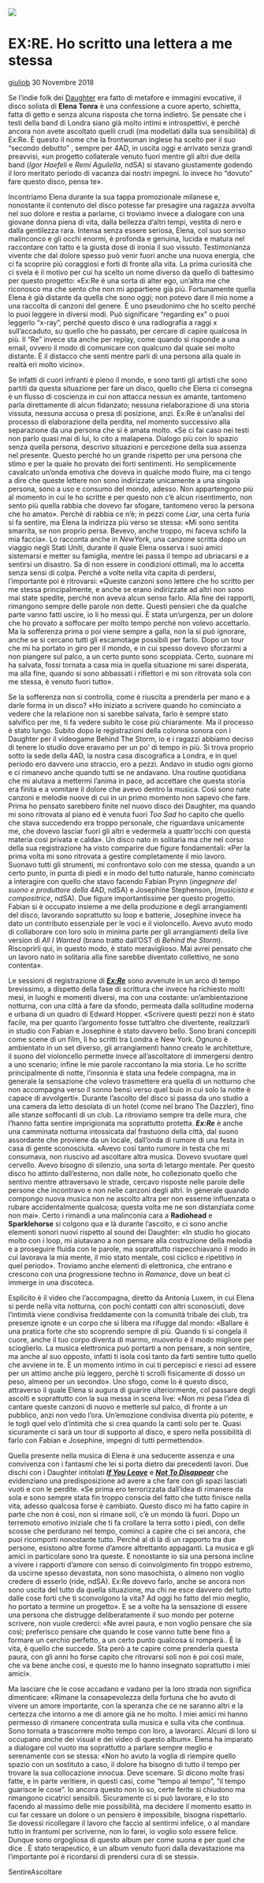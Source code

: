 <img src="/Images/Marika Kochiashvili/EX_RE_by_Marika_Kochiashvili.jpg">

# EX:RE. Ho scritto una lettera a me stessa

[giuliob](https://www.sentireascoltare.com/author/giuliob/) 30 Novembre 2018



Se l’indie folk dei [Daughter](https://sentireascoltare.com/artisti/daughter/) era fatto di metafore e immagini evocative, il disco solista di **Elena Tonra** è una confessione a cuore aperto, schietta, fatta di getto e senza alcuna risposta che torna indietro. Se pensate che i testi della band di Londra siano già molto intimi e introspettivi, è perché ancora non avete ascoltato quelli crudi (ma modellati dalla sua sensibilità) di Ex:Re. È questo il nome che la frontwoman inglese ha scelto per il suo “secondo debutto” , sempre per 4AD, in uscita oggi e arrivato senza grandi preavvisi, «un progetto collaterale venuto fuori mentre gli altri due della band (*Igor Haefeli* e *Remi Aguilella*, ndSA) si stavano giustamente godendo il loro meritato periodo di vacanza dai nostri impegni. Io invece ho “dovuto” fare questo disco, pensa te».

Incontriamo Elena durante la sua tappa promozionale milanese e, nonostante il contenuto del disco potesse far presagire una ragazza avvolta nel suo dolore e restia a parlarne, ci troviamo invece a dialogare con una giovane donna piena di vita, dalla bellezza d’altri tempi, vestita di nero e dalla gentilezza rara. Intensa senza essere seriosa, Elena, col suo sorriso malinconco e gli occhi enormi, è profonda e genuina, lucida e matura nel raccontare con tatto e la giusta dose di ironia il suo vissuto. Testimonianza vivente che dal dolore spesso può venir fuori anche una nuova energia, che ci fa scoprire più coraggiosi e forti di fronte alla vita. La prima curiosità che ci svela è il motivo per cui ha scelto un nome diverso da quello di battesimo per questo progetto: «Ex:Re è una sorta di alter ego, un’altra me che riconosco ma che sento che non mi appartiene già più. Fortunamente quella Elena è già distante da quella che sono oggi; non potevo dare il mio nome a una raccolta di canzoni del genere. È uno pseudonimo che ho scelto perché lo puoi leggere in diversi modi. Può significare “regarding ex” o puoi leggerlo “x-ray”, perché questo disco è una radiografia a raggi x sull’accaduto, su quello che ho passato, per cercare di capire qualcosa in più. Il “Re” invece sta anche per replay, come quando si risponde a una email, ovvero il modo di comunicare con qualcuno dal quale sei molto distante. È il distacco che senti mentre parli di una persona alla quale in realtà eri molto vicino».

Se infatti di cuori infranti è pieno il mondo, e sono tanti gli artisti che sono partiti da questa situazione per fare un disco, quello che Elena ci consegna è un flusso di coscienza in cui non attacca nessun ex amante, tantomeno parla direttamente di alcun fidanzato; nessuna rielaborazione di una storia vissuta, nessuna accusa o presa di posizione, anzi. Ex:Re è un’analisi del processo di elaborazione della perdita, nel momento successivo alla separazione da una persona che si è amata molto. «Se ci fai caso nei testi non parlo quasi mai di lui, lo cito a malapena. Dialogo più con lo spazio senza quella persona, descrivo situazioni e percezione della sua assenza nel presente. Questo perchè ho un grande rispetto per una persona che stimo e per la quale ho provato dei forti sentimenti. Ho semplicemente cavalcato un’onda emotiva che doveva in qualche modo fluire, ma ci tengo a dire che queste lettere non sono indirizzate unicamente a una singola persona, sono a uso e consumo del mondo, adesso. Non appartengono più al momento in cui le ho scritte e per questo non c’è alcun risentimento, non sento più quella rabbia che dovevo far sfogare, tantomeno verso la persona che ho amato». Perchè di rabbia ce n’è; in pezzi come *Liar*, una certa furia si fa sentire, ma Elena la indirizza più verso se stessa: «Mi sono sentita smarrita, se non proprio persa. Bevevo, anche troppo, mi faceva schifo la mia faccia». Lo racconta anche in *NewYork*, una canzone scritta dopo un viaggio negli Stati Uniti, durante il quale Elena osserva i suoi amici sistemarsi e metter su famiglia, mentre lei passa il tempo ad ubriacarsi e a sentirsi un disastro. Sa di non essere in condizioni ottimali, ma lo accetta senza sensi di colpa. Perché a volte nella vita capita di perdersi, l’importante poi è ritrovarsi: «Queste canzoni sono lettere che ho scritto per me stessa principalmente, e anche se erano indirizzate ad altri non sono mai state spedite, perché non aveva alcun senso farlo. Alla fine dei rapporti, rimangono sempre delle parole non dette. Questi pensieri che da qualche parte vanno fatti uscire, io li ho messi qui. È stata un’urgenza, per un dolore che ho provato a soffocare per molto tempo perché non volevo accettarlo. Ma la sofferenza prima o poi viene sempre a galla, non la si può ignorare, anche se si cercano tutti gli escamotage possibili per farlo. Dopo un tour che mi ha portato in giro per il mondo, e in cui spesso dovevo sforzarmi a non piangere sul palco, a un certo punto sono scoppiata. Certo, suonare mi ha salvata, fossi tornata a casa mia in quella situazione mi sarei disperata, ma alla fine, quando si sono abbassati i riflettori e mi son ritrovata sola con me stessa, è venuto fuori tutto».

Se la sofferenza non si controlla, come è riuscita a prenderla per mano e a darle forma in un disco? «Ho iniziato a scrivere quando ho cominciato a vedere che la relazione non si sarebbe salvata, farlo è sempre stato salvifico per me, ti fa vedere subito le cose più chiaramente. Ma il processo è stato lungo. Subito dopo le registrazioni della colonna sonora con i Daughter per il videogame Behind The Storm, io e i ragazzi abbiamo deciso di tenere lo studio dove eravamo per un po’ di tempo in più. Si trova proprio sotto la sede della 4AD, la nostra casa discografica a Londra, e in quel periodo ero davvero uno straccio, ero a pezzi. Andavo in studio ogni giorno e ci rimanevo anche quando tutti se ne andavano. Una routine quotidiana che mi aiutava a mettermi l’anima in pace, ad accettare che questa storia era finita e a vomitare il dolore che avevo dentro la musica. Così sono nate canzoni e melodie nuove di cui in un primo momento non sapevo che fare. Prima ho pensato sarebbero finite nel nuovo disco dei Daughter, ma quando mi sono ritrovata al piano ed è venuta fuori *Too Sad* ho capito che quello che stava succedendo era troppo personale, che riguardava unicamente me, che dovevo lasciar fuori gli altri e vedermela a quattr’occhi con questa materia così privata e calda». Un disco nato in solitaria ma che nel corso della sua registrazione ha visto comparire due figure fondamentali: «Per la prima volta mi sono ritrovata a gestire completamente il mio lavoro. Suonavo tutti gli strumenti, mi confrontavo solo con me stessa, quando a un certo punto, in punta di piedi e in modo del tutto naturale, hanno cominciato a interagire con quello che stavo facendo Fabian Prynn (*ingegnere del suono e produttore della* 4AD, ndSA) e Josephine Stephenson, (*musicista e compositrice*, ndSA). Due figure importantissime per questo progetto. Fabian si è occupato insieme a me della produzione e degli arrangiamenti del disco, lavorando soprattutto su loop e batterie, Josephine invece ha dato un contributo essenziale per le voci e il violoncello. Avevo avuto modo di collaborare con loro solo in minima parte per gli arrangiamenti della live version di *All I Wanted* (brano tratto dall’OST di *Behind the Storm*). Riscoprirli qui, in questo modo, è stato meraviglioso. Mai avrei pensato che un lavoro nato in solitaria alla fine sarebbe diventato collettivo, ne sono contenta».

Le sessioni di registrazione di [***Ex:Re***](https://sentireascoltare.com/album/exre-exre/) sono avvenute in un arco di tempo brevissimo, a dispetto della fase di scrittura che invece ha richiesto molti mesi, in luoghi e momenti diversi, ma con una costante: un’ambientazione notturna, con una città a fare da sfondo, permeata dalla solitudine moderna e urbana di un quadro di Edward Hopper. «Scrivere questi pezzi non è stato facile, ma per quanto l’argomento fosse tutt’altro che divertente, realizzarli in studio con Fabian e Josephine è stato davvero bello. Sono brani concepiti come scene di un film, lì ho scritti tra Londra e New York. Ognuno è ambientato in un set diverso, gli arrangiamenti hanno creato le architetture, il suono del violoncello permette invece all’ascoltatore di immergersi dentro a uno scenario; infine le mie parole raccontano la mia storia. Le ho scritte principalmente di notte, l’insonnia è stata una fedele compagna, ma in generale la sensazione che volevo trasmettere era quella di un notturno che non accompagna verso il sonno bensì verso quel buio in cui solo la notte è capace di avvolgerti». Durante l’ascolto del disco si passa da uno studio a una camera da letto desolata di un hotel (come nel brano The Dazzler), fino alle stanze soffocanti di un club. La ritroviamo sempre tra delle mura, che l’hanno fatta sentire imprigionata ma soprattutto protetta. ***Ex:Re*** è anche una camminata notturna intossicata dal frastuono della città, dal suono assordante che proviene da un locale, dall’onda di rumore di una festa in casa di gente sconosciuta. «Avevo così tanto rumore in testa che mi consumava, non riuscivo ad ascoltare altra musica. Dovevo svuotare quel cervello. Avevo bisogno di silenzio, una sorta di letargo mentale. Per questo disco ho attinto dall’esterno, non dalle note, ho collezionato quello che sentivo mentre attraversavo le strade, cercavo risposte nelle parole delle persone che incontravo e non nelle canzoni degli altri. In generale quando compongo nuova musica non ne ascolto altra per non esserne influenzata o rubare accidentalmente qualcosa; questa volta me ne son distanziata come non mai». Certo i rimandi a una malinconia cara a **Radiohead** e **Sparklehorse** si colgono qua e là durante l’ascolto, e ci sono anche elementi sonori nuovi rispetto al sound dei Daughter: «In studio ho giocato molto con i loop, mi aiutavano a non pensare alla costruzione della melodia e a proseguire fluida con le parole, ma soprattutto rispecchiavano il modo in cui lavorava la mia mente, il mio stato mentale, così ciclico e ripetitivo in quel periodo». Troviamo anche elementi di elettronica, che entrano e crescono con una progressione techno in *Romance*, dove un beat ci immerge in una discoteca.

Esplicito è il video che l’accompagna, diretto da Antonia Luxem, in cui Elena si perde nella vita notturna, con pochi contatti con altri sconosciuti, dove l’intimità viene condivisa freddamente con la comunità tribale dei club, tra presenze ignote e un corpo che si libera ma rifugge dal mondo: «Ballare è una pratica forte che sto scoprendo sempre di più. Quando ti si congela il cuore, anche il tuo corpo diventa di marmo, muoverlo è il modo migliore per scioglierlo. La musica elettronica può portarti a non pensare, a non sentire, ma anche al suo opposto, infatti ti isola così tanto da farti sentire tutto quello che avviene in te. È un momento intimo in cui ti percepisci e riesci ad essere per un attimo anche più leggero, perchè ti scrolli fisicamente di dosso un peso, almeno per un secondo». Uno sfogo, come lo è questo disco, attraverso il quale Elena si augura di guarire ulteriormente, col passare degli ascolti e soprattutto con la sua messa in scena live: «Non mi pesa l’idea di cantare queste canzoni di nuovo e metterle sul palco, di fronte a un pubblico, anzi non vedo l’ora. Un’emozione condivisa diventa più potente, e le togli quel velo d’intimità che si crea quando la canti solo per te. Quasi sicuramente ci sarà un tour di supporto al disco, e spero nella possibilità di farlo con Fabian e Josephine, impegni di tutti permettendo».

Quella presente nella musica di Elena è una seducente assenza e una convivenza con i fantasmi che lei si porta dietro dai precedenti lavori. Due dischi con i Daughter intitolati [***If You Leave***](https://sentireascoltare.com/album/daughter-if-you-leave/) e [***Not To Disappear***](https://sentireascoltare.com/album/daughter-not-to-disappear/) che evidenziano una predisposizione ad avere a che fare con gli spazi lasciati vuoti e con le perdite. «Se prima ero terrorizzata dall’idea di rimanere da sola e sono sempre stata fin troppo conscia del fatto che tutto finisce nella vita, adesso qualcosa forse è cambiato. Questo disco mi ha fatto capire in parte che non è così, non si rimane soli, c’è un mondo là fuori. Dopo un terremoto emotivo iniziale che ti fa crollare la terra sotto i piedi, con delle scosse che perdurano nel tempo, cominci a capire che ci sei ancora, che puoi ricomporti nonostante tutto. Perché al di là di un rapporto tra due persone, esistono altre forme d’amore altrettanto appaganti. La musica e gli amici in particolare sono tra queste. E nonostante io sia una persona incline a vivere i rapporti d’amore con senso di coinvolgimento fin troppo estremo, da uscirne spesso devastata, non sono masochista, o almeno non voglio credere di esserlo (ride, ndSA). Ex:Re dovevo farlo, anche se ancora non sono uscita del tutto da quella situazione, ma chi ne esce davvero del tutto dalle cose forti che ti sconvolgono la vita? Ad oggi ho fatto del mio meglio, ho portato a termine un progetto». E se a volte ha la sensazione di essere una persona che distrugge deliberatamente il suo mondo per poterne scrivere, non vuole crederci: «Ne avrei paura, e non voglio pensare che sia così; preferisco pensare che quando le cose vanno tutte bene fino a formare un cerchio perfetto, a un certo punto qualcosa si romperà.. È la vita, è quello che succede. Sta però a te capire come prenderla questa paura, con gli anni ho forse capito che ritrovarsi soli non è poi così male, che va bene anche così, e questo me lo hanno insegnato soprattutto i miei amici».

Ma lasciare che le cose accadano e vadano per la loro strada non significa dimenticare: «Rimane la consapevolezza della fortuna che ho avuto di vivere un amore importante, con la speranza che ce ne saranno altri e la certezza che intorno a me di amore già ne ho molto. I miei amici mi hanno permesso di rimanere concentrata sulla musica e sulla vita che continua. Sono tornata a trascorrere molto tempo con loro, a lavorarci. Alcuni di loro si occupano anche dei visual e dei video di questo album». Elena ha imparato a dialogare col vuoto ma soprattutto a parlare sempre meglio e serenamente con se stessa: «Non ho avuto la voglia di riempire quello spazio con un sostituto a caso, il dolore ha bisogno di tutto il tempo per trovare la sua collocazione innocua. Deve scemare. Si dicono molte frasi fatte, e in parte veritiere, in questi casi, come “tempo al tempo”, “il tempo guarisce le cose”. Io ancora questo non lo so, certe ferite si chiudono ma rimangono cicatrici sensibili. Sicuramente ci si può lavorare, e lo sto facendo al massimo delle mie possibilità, ma decidere il momento esatto in cui far cessare un dolore o un pensiero è impossibile, bisogna rispettarlo. Se dovessi ricollegare il lavoro che faccio al sentirmi infelice, o al mandare tutto in frantumi per scriverne, non lo farei, io voglio solo essere felice. Dunque sono orgogliosa di questo album per come suona e per quel che dice . È stato terapeutico, è un album venuto fuori dalla devastazione ma l’importante poi è ricordarsi di prendersi cura di se stessi».

SentireAscoltare

